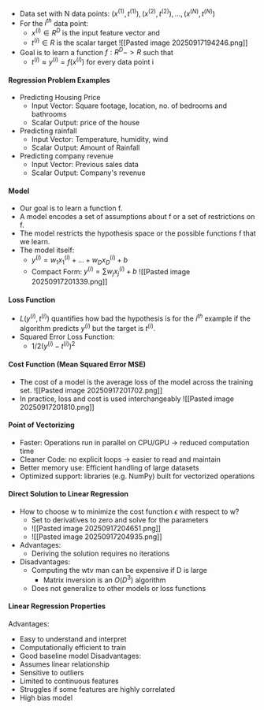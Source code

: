 - Data set with N data points: $(x^{(1)}, t^{(1)}), (x^{(2)}, t^{(2)}), ..., (x^{(N)}, t^{(N)})$
- For the $i^{th}$ data point:
	- $x^{(i)} \in R^D$ is the input feature vector and 
	- $t^{(i)} \in R$ is the scalar target
![[Pasted image 20250917194246.png]]
- Goal is to learn a function $f:R^D -> R$ such that 
	- $t^{(i)} \approx y^{(i)} = f(x^{(i)})$ for every data point i 
#### Regression Problem Examples
- Predicting Housing Price
	- Input Vector: Square footage, location, no. of bedrooms and bathrooms
	- Scalar Output: price of the house
- Predicting rainfall 
	- Input Vector: Temperature, humidity, wind
	- Scalar Output: Amount of Rainfall
- Predicting company revenue 
	- Input Vector: Previous sales data
	- Scalar Output: Company's revenue
#### Model
- Our goal is to learn a function f. 
- A model encodes a set of assumptions about f or a set of restrictions on f. 
- The model restricts the hypothesis space or the possible functions f that we learn. 
- The model itself: 
	- $y^{(i)} = w_1x_1^{(i)} + ... + w_Dx_D^{(i)} +b$
	- Compact Form: $y^{(i)} = \sum w_jx_j^{(i)} + b$
![[Pasted image 20250917201339.png]]
#### Loss Function
- $L(y^{(i)}, t^{(i)})$ quantifies how bad the hypothesis is for the $i^{th}$ example if the algorithm predicts $y^{(i)}$ but the target is $t^{(i)}$. 
- Squared Error Loss Function: 
	- $1/2 (y^{(i)} - t^{(i)})^2$
#### Cost Function (Mean Squared Error MSE)
- The cost of a model is the average loss of the model across the training set. 
![[Pasted image 20250917201702.png]]
- In practice, loss and cost is used interchangeably
![[Pasted image 20250917201810.png]]
#### Point of Vectorizing
- Faster: Operations run in parallel on CPU/GPU -> reduced computation time
- Cleaner Code: no explicit loops -> easier to read and maintain
- Better memory use: Efficient handling of large datasets
- Optimized support: libraries (e.g. NumPy) built for vectorized operations
#### Direct Solution to Linear Regression 
- How to choose w to minimize the cost function $\epsilon$ with respect to w?
	- Set to derivatives to zero and solve for the parameters
	- ![[Pasted image 20250917204651.png]]
	- ![[Pasted image 20250917204935.png]]
- Advantages:
	- Deriving the solution requires no iterations
- Disadvantages:
	- Computing the wtv man can be expensive if D is large 
		- Matrix inversion is an $O(D^3)$ algorithm
	- Does not generalize to other models or loss functions
#### Linear Regression Properties
Advantages: 
- Easy to understand and interpret
- Computationally efficient to train
- Good baseline model
Disadvantages:
- Assumes linear relationship
- Sensitive to outliers
- Limited to continuous features
- Struggles if some features are highly correlated
- High bias model